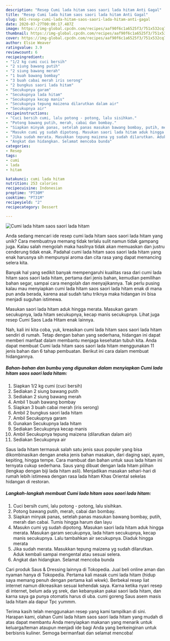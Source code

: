 ```yaml
---
description: "Resep Cumi lada hitam saos saori lada hitam Anti Gagal"
title: "Resep Cumi lada hitam saos saori lada hitam Anti Gagal"
slug: 661-resep-cumi-lada-hitam-saos-saori-lada-hitam-anti-gagal
date: 2020-07-27T00:00:17.487Z
image: https://img-global.cpcdn.com/recipes/aaf90f6c1a6525f3/751x532cq70/cumi-lada-hitam-saos-saori-lada-hitam-foto-resep-utama.jpg
thumbnail: https://img-global.cpcdn.com/recipes/aaf90f6c1a6525f3/751x532cq70/cumi-lada-hitam-saos-saori-lada-hitam-foto-resep-utama.jpg
cover: https://img-global.cpcdn.com/recipes/aaf90f6c1a6525f3/751x532cq70/cumi-lada-hitam-saos-saori-lada-hitam-foto-resep-utama.jpg
author: Elsie Weaver
ratingvalue: 3.9
reviewcount: 6
recipeingredient:
- "1/2 kg cumi cuci bersih"
- "2 siung bawang putih"
- "2 siung bawang merah"
- "1 buah bawang bombay"
- "3 buah cabai merah iris serong"
- "2 bungkus saori lada hitam"
- "Secukupnya garam"
- "Secukupnya lada hitam"
- "Secukupnya kecap manis"
- "Secukupnya tepung maizena dilarutkan dalam air"
- "Secukupnya air"
recipeinstructions:
- "Cuci bersih cumi, lalu potong - potong, lalu sisihkan."
- "Potong bawang putih, merah, cabai dan bombay."
- "Siapkan minyak panas, setelah panas masukan bawang bombay, putih, merah dan cabai. Tumis hingga harum dan layu"
- "Masukn cumi yg sudah dipotong. Masukan saori lada hitam aduk hingga merata. Masukan garam secukupnya, lada hitam secukupnya, kecap manis secukupnya. Lalu tambahkan air secukupnya. Diaduk hingga merata"
- "Jika sudah merata. Masukkan tepung maizena yg sudah dilarutkan. Aduk kembali sampai mengental atau sesuai selera."
- "Angkat dan hidangkan. Selamat mencoba bunda"
categories:
- Resep
tags:
- cumi
- lada
- hitam

katakunci: cumi lada hitam 
nutrition: 253 calories
recipecuisine: Indonesian
preptime: "PT30M"
cooktime: "PT31M"
recipeyield: "2"
recipecategory: Dessert

---
```



![Cumi lada hitam saos saori lada hitam](https://img-global.cpcdn.com/recipes/aaf90f6c1a6525f3/751x532cq70/cumi-lada-hitam-saos-saori-lada-hitam-foto-resep-utama.jpg)

Anda sedang mencari ide resep cumi lada hitam saos saori lada hitam yang unik? Cara membuatnya memang tidak terlalu sulit namun tidak gampang juga. Kalau salah mengolah maka hasilnya tidak akan memuaskan dan justru cenderung tidak enak. Padahal cumi lada hitam saos saori lada hitam yang enak harusnya sih mempunyai aroma dan cita rasa yang dapat memancing selera kita.

Banyak hal yang sedikit banyak mempengaruhi kualitas rasa dari cumi lada hitam saos saori lada hitam, pertama dari jenis bahan, kemudian pemilihan bahan segar, sampai cara mengolah dan menyajikannya. Tak perlu pusing kalau mau menyiapkan cumi lada hitam saos saori lada hitam enak di mana pun anda berada, karena asal sudah tahu triknya maka hidangan ini bisa menjadi suguhan istimewa.

Masukan saori lada hitam aduk hingga merata. Masukan garam secukupnya, lada hitam secukupnya, kecap manis secukupnya. Lihat juga resep Cumi Saos Lada Hitam enak lainnya.


Nah, kali ini kita coba, yuk, kreasikan cumi lada hitam saos saori lada hitam sendiri di rumah. Tetap dengan bahan yang sederhana, hidangan ini dapat memberi manfaat dalam membantu menjaga kesehatan tubuh kita. Anda dapat membuat Cumi lada hitam saos saori lada hitam menggunakan 11 jenis bahan dan 6 tahap pembuatan. Berikut ini cara dalam membuat hidangannya.

<!--inarticleads1-->

##### Bahan-bahan dan bumbu yang digunakan dalam menyiapkan Cumi lada hitam saos saori lada hitam:

1. Siapkan 1/2 kg cumi (cuci bersih)
1. Sediakan 2 siung bawang putih
1. Sediakan 2 siung bawang merah
1. Ambil 1 buah bawang bombay
1. Siapkan 3 buah cabai merah (iris serong)
1. Ambil 2 bungkus saori lada hitam
1. Ambil Secukupnya garam
1. Gunakan Secukupnya lada hitam
1. Sediakan Secukupnya kecap manis
1. Ambil Secukupnya tepung maizena (dilarutkan dalam air)
1. Sediakan Secukupnya air


Saus lada hitam termasuk salah satu jenis saus populer yang bisa dikombinasikan dengan aneka jenis bahan masakan, dari daging sapi, ayam, kepiting, hingga tempe. Cara mambuat dan bahan untuk saus lada hitam ini ternyata cukup sederhana. Saus yang dibuat dengan lada hitam pilihan (lengkap dengan biji lada hitam asli). Menjadikan masakan sehari-hari di rumah lebih istimewa dengan rasa lada hitam Khas Oriental sekelas hidangan di restoran. 

<!--inarticleads2-->

##### Langkah-langkah membuat Cumi lada hitam saos saori lada hitam:

1. Cuci bersih cumi, lalu potong - potong, lalu sisihkan.
1. Potong bawang putih, merah, cabai dan bombay.
1. Siapkan minyak panas, setelah panas masukan bawang bombay, putih, merah dan cabai. Tumis hingga harum dan layu
1. Masukn cumi yg sudah dipotong. Masukan saori lada hitam aduk hingga merata. Masukan garam secukupnya, lada hitam secukupnya, kecap manis secukupnya. Lalu tambahkan air secukupnya. Diaduk hingga merata
1. Jika sudah merata. Masukkan tepung maizena yg sudah dilarutkan. Aduk kembali sampai mengental atau sesuai selera.
1. Angkat dan hidangkan. Selamat mencoba bunda


Cari produk Saus &amp; Dressing lainnya di Tokopedia. Jual beli online aman dan nyaman hanya di Tokopedia. Pertama kali masak cumi lada hitam (hidup saya memang penuh dengan pertama kali wkwk). Berbekal resep liat internet namun dikreasikan sesuai kehendak saya. Karna ketika nyari resep di internet, belum ada yg srek, dan kebanyakan pakai saori lada hitam, dan karna saya ga punya otomatis harus di uba. cumi goreng Saus asem masis lada hitam ala dapur Tpc yummm. 

Terima kasih telah menggunakan resep yang kami tampilkan di sini. Harapan kami, olahan Cumi lada hitam saos saori lada hitam yang mudah di atas dapat membantu Anda menyiapkan makanan yang menarik untuk keluarga/teman ataupun menjadi ide bagi Anda yang berkeinginan untuk berbisnis kuliner. Semoga bermanfaat dan selamat mencoba!
